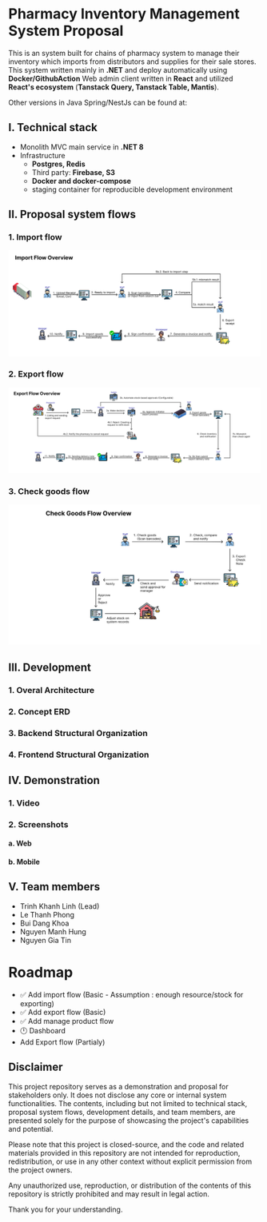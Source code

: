 # Pharmacy Inventory Management System Proposal
This is an system built for chains of pharmacy system to manage their inventory which imports from distributors and supplies for their sale stores.
This system written mainly in **.NET** and deploy automatically using **Docker/GithubAction**
Web admin client written in **React** and utilized **React's ecosystem** (**Tanstack Query, Tanstack Table, Mantis**).


Other versions in Java Spring/NestJs can be found at:

## I. Technical stack

- Monolith MVC main service in **.NET 8**
- Infrastructure
  - **Postgres, Redis**
  - Third party: **Firebase, S3**
  - **Docker and docker-compose**
  - staging container for reproducible development environment
## II. Proposal system flows
### 1. Import flow 

![import_flow](docs/import-flow.svg)
### 2. Export flow
![export_flow](docs/export-flow.svg)
### 3. Check goods flow
![check-good](docs/check-good.svg)
## III. Development

### 1. Overal Architecture
### 2. Concept ERD
### 3. Backend Structural Organization
### 4. Frontend Structural Organization

## IV. Demonstration
### 1. Video

### 2. Screenshots
#### a. Web
#### b. Mobile

## V. Team members
- Trinh Khanh Linh (Lead)
- Le Thanh Phong
- Bui Dang Khoa
- Nguyen Manh Hung
- Nguyen Gia Tin
# Roadmap

- ✅ Add import flow (Basic - Assumption : enough resource/stock for exporting)
- ✅ Add export flow  (Basic)
- ✅ Add manage product flow
- 🕛 Dashboard
- Add Export flow (Partialy)
## Disclaimer
This project repository serves as a demonstration and proposal for stakeholders only. It does not disclose any core or internal system functionalities. The contents, including but not limited to technical stack, proposal system flows, development details, and team members, are presented solely for the purpose of showcasing the project's capabilities and potential.

Please note that this project is closed-source, and the code and related materials provided in this repository are not intended for reproduction, redistribution, or use in any other context without explicit permission from the project owners.

Any unauthorized use, reproduction, or distribution of the contents of this repository is strictly prohibited and may result in legal action.

Thank you for your understanding.

